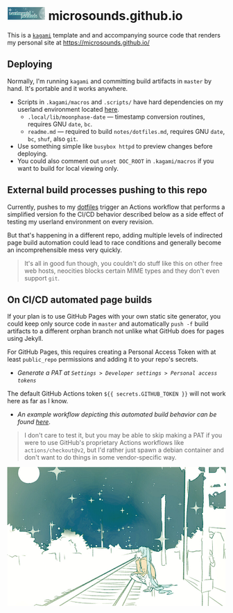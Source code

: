 # ![badge](static/button/badge.png) microsounds.github.io
This is a [`kagami`][kagami] template and and accompanying source code that renders my personal site at <https://microsounds.github.io/>

## Deploying
Normally, I'm running `kagami` and committing build artifacts in `master`
by hand.
It's portable and it works anywhere.

* Scripts in `.kagami/macros` and `.scripts/` have hard dependencies on my userland environment located [here][atelier].
	* `.local/lib/moonphase-date` — timestamp conversion routines, requires GNU `date`, `bc`.
	* `readme.md` — required to build `notes/dotfiles.md`, requires GNU `date`, `bc`, `shuf`, also `git`.
* Use something simple like `busybox httpd` to preview changes before deploying.
* You could also comment out `unset DOC_ROOT` in `.kagami/macros` if you want to build for local viewing only.

## External build processes pushing to this repo
Currently, pushes to my [dotfiles][atelier] trigger an Actions workflow that
performs a simplified version fo the CI/CD behavior described below as a side
effect of testing my userland environment on every revision.

But that's happening in a different repo, adding multiple levels of indirected
page build automation could lead to race conditions and generally become an
incomprehensible mess very quickly.

> It's all in good fun though, you couldn't do stuff like this on other free
> web hosts, neocities blocks certain MIME types and they don't even support
> `git`.

[kagami]: https://github.com/microsounds/kagami
[atelier]: https://github.com/microsounds/atelier


## On CI/CD automated page builds
If your plan is to use GitHub Pages with your own static site generator, you
could keep only source code in `master` and automatically `push -f` build
artifacts to a different orphan branch not unlike what GitHub does for pages
using Jekyll.

For GitHub Pages, this requires creating a Personal Access Token with at least `public_repo` permissions and adding it to your repo's secrets.
* _Generate a PAT at `Settings > Developer settings > Personal access tokens`_

The default GitHub Actions token `${{ secrets.GITHUB_TOKEN }}` will not work here as far as I know.

* _An example workflow depicting this automated build behavior can be found [here](static/unused/build.yml)_.

> I don't care to test it, but you may be able to skip making a PAT if you were
> to use GitHub's proprietary Actions workflows like `actions/checkout@v2`, but
> I'd rather just spawn a debian container and don't want to do things in some
> vendor-specific way.

![img](static/starry.jpg)
